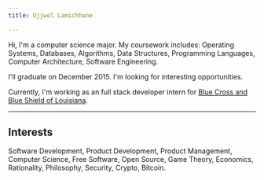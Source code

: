 ```yaml
---
title: Ujjwol Lamichhane

---
```


Hi, I'm a computer science major. My coursework includes: Operating Systems, Databases, Algorithms, Data Structures, Programming Languages, Computer Architecture, Software Engineering.

I'll graduate on December 2015. I'm looking for interesting opportunities.

Currently, I'm working as an full stack developer intern for [Blue Cross and Blue Shield of Louisiana](http://www.bcbsla.com/).

---

## Interests ##
Software Development, Product Development, Product Management, Computer Science, Free Software, Open Source, Game Theory, Economics, Rationality, Philosophy, Security, Crypto, Bitcoin.
